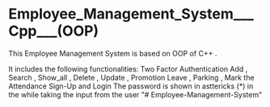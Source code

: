 # Employee_Management_System___Cpp___(OOP)
This Employee Management System is based on OOP of C++ .

It includes the following functionalities:
Two Factor Authentication
Add , Search , Show_all , Delete , Update , Promotion 
Leave , Parking , Mark the Attendance 
Sign-Up and Login 
The password is shown in asttericks (*) in the while taking the input from the user 
"# Employee-Management-System" 
